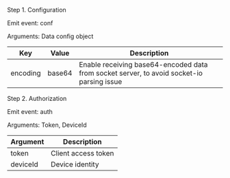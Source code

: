 Step 1. Configuration

Emit event: conf

Arguments: Data config object

| Key | Value | Description |
| --- | ----- | ----------- |
| encoding | base64 | Enable receiving base64-encoded data from socket server, to avoid socket-io parsing issue |


Step 2. Authorization

Emit event: auth

Arguments: Token, DeviceId

| Argument | Description |
| --- | ----------- |
| token | Client access token |
| deviceId | Device identity |
